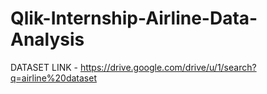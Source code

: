# Qlik-Internship-Airline-Data-Analysis

DATASET LINK - https://drive.google.com/drive/u/1/search?q=airline%20dataset

